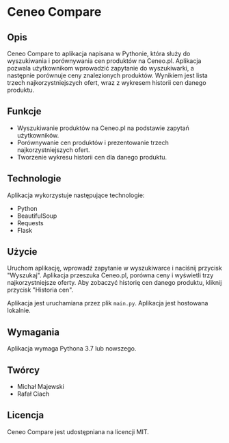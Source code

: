 # Ceneo Compare

## Opis

Ceneo Compare to aplikacja napisana w Pythonie, która służy do wyszukiwania i porównywania cen produktów na Ceneo.pl. Aplikacja pozwala użytkownikom wprowadzić zapytanie do wyszukiwarki, a następnie porównuje ceny znalezionych produktów. Wynikiem jest lista trzech najkorzystniejszych ofert, wraz z wykresem historii cen danego produktu.

## Funkcje

- Wyszukiwanie produktów na Ceneo.pl na podstawie zapytań użytkowników.
- Porównywanie cen produktów i prezentowanie trzech najkorzystniejszych ofert.
- Tworzenie wykresu historii cen dla danego produktu.

## Technologie

Aplikacja wykorzystuje następujące technologie:

- Python
- BeautifulSoup
- Requests
- Flask


## Użycie

Uruchom aplikację, wprowadź zapytanie w wyszukiwarce i naciśnij przycisk "Wyszukaj". Aplikacja przeszuka Ceneo.pl, porówna ceny i wyświetli trzy najkorzystniejsze oferty. Aby zobaczyć historię cen danego produktu, kliknij przycisk "Historia cen".

Aplikacja jest uruchamiana przez plik `main.py`. Aplikacja jest hostowana lokalnie.

## Wymagania

Aplikacja wymaga Pythona 3.7 lub nowszego.

## Twórcy

- Michał Majewski
- Rafał Ciach

## Licencja

Ceneo Compare jest udostępniana na licencji MIT.
